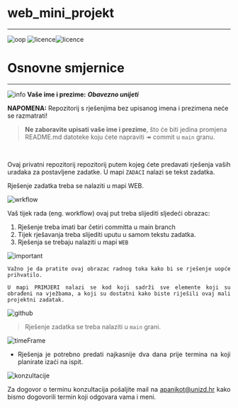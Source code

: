 # web_mini_projekt
---

![oop](https://img.shields.io/badge/web-active-brightgreen) ![licence](https://img.shields.io/badge/licence-%40SiT-blue)![licence](https://img.shields.io/badge/licence-%40OIZ-blue)

# Osnovne smjernice
---
![info](https://img.shields.io/badge/student-info-orange) **Vaše ime i prezime:** ***Obavezno unijeti***


 **NAPOMENA:** Repozitorij s rješenjima bez upisanog imena i prezimena neće se razmatrati!

> **Ne zaboravite upisati vaše ime i prezime**, što će biti jedina promjena README.md datoteke koju ćete napraviti
> &Rarr; commit u `main` granu.

&nbsp;

<div style="text-align:justify">

Ovaj privatni repozitorij repozitorij putem kojeg ćete predavati rješenja vaših uradaka za postavljene
zadatke. U mapi `ZADACI` nalazi se tekst zadatka.


Rješenje zadatka treba se nalaziti u mapi WEB. 


![wrkflow](https://img.shields.io/badge/solutions-workflow-yellow?style=for-the-badge)

Vaš tijek rada (eng. workflow) ovaj put treba slijediti sljedeći obrazac:

1. Rješenje treba imati bar četiri committa u main branch
2. Tijek rješavanja treba slijediti uputu u samom tekstu zadatka.
3. Rješenja se trebaju nalaziti u mapi `WEB`


![important](https://img.shields.io/badge/important-IMPORTANT-red?style=for-the-badge&logo=ASKfm)

```
Važno je da pratite ovaj obrazac radnog toka kako bi se rješenje uopće prihvatilo.

U mapi PRIMJERI nalazi se kod koji sadrži sve elemente koji su obrađeni na vježbama, a koji su dostatni kako biste riješili ovaj mali projektni zadatak. 
```

![github](https://badgen.net/badge/icon/github?icon=github&label)

> Rješenje zadatka se treba nalaziti u ```main``` grani.

![timeFrame](https://img.shields.io/badge/TIME-FRAME-blue?style=for-the-badge&logo=appveyor)

 - Rješenja je potrebno predati najkasnije dva dana prije termina na koji planirate izaći na ispit.

![konzultacije](https://img.shields.io/github/followers/vNPro3s?label=Konzultacije&style=social)

Za dogovor o terminu konzultacija pošaljite mail na apanjkot@unizd.hr kako bismo dogovorili termin koji odgovara vama i
meni.

</div>
